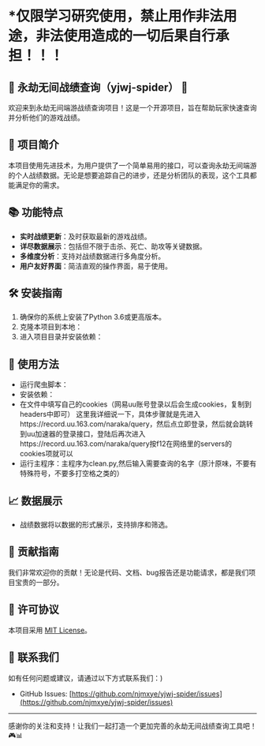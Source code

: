 # *仅限学习研究使用，禁止用作非法用途，非法使用造成的一切后果自行承担！！！
## 🌟 永劫无间战绩查询（yjwj-spider） 🌟

欢迎来到永劫无间端游战绩查询项目！这是一个开源项目，旨在帮助玩家快速查询并分析他们的游戏战绩。

## 🚀 项目简介

本项目使用先进技术，为用户提供了一个简单易用的接口，可以查询永劫无间端游的个人战绩数据。无论是想要追踪自己的进步，还是分析团队的表现，这个工具都能满足你的需求。

## 📚 功能特点

- **实时战绩更新**：及时获取最新的游戏战绩。
- **详尽数据展示**：包括但不限于击杀、死亡、助攻等关键数据。
- **多维度分析**：支持对战绩数据进行多角度分析。
- **用户友好界面**：简洁直观的操作界面，易于使用。

## 🛠️ 安装指南

1. 确保你的系统上安装了Python 3.6或更高版本。
2. 克隆本项目到本地：
3. 进入项目目录并安装依赖：

## 🔧 使用方法

- 运行爬虫脚本：
- 安装依赖：
- 在文件中填写自己的cookies（网易uu账号登录以后会生成cookies，复制到headers中即可）
这里我详细说一下，具体步骤就是先进入https://record.uu.163.com/naraka/query，然后点立即登录，然后就会跳转到uu加速器的登录接口，登陆后再次进入https://record.uu.163.com/naraka/query按f12在网络里的servers的cookies项就可以
- 运行主程序：主程序为clean.py,然后输入需要查询的名字（原汁原味，不要有特殊符号，不要多打空格之类的）

## 📈 数据展示

- 战绩数据将以数据的形式展示，支持排序和筛选。

## 🤝 贡献指南

我们非常欢迎你的贡献！无论是代码、文档、bug报告还是功能请求，都是我们项目宝贵的一部分。

## 📜 许可协议

本项目采用 [MIT License](LICENSE)。

## 💌 联系我们

如有任何问题或建议，请通过以下方式联系我们：)
- GitHub Issues: [https://github.com/njmxye/yjwj-spider/issues](https://github.com/njmxye/yjwj-spider/issues)

---

感谢你的关注和支持！让我们一起打造一个更加完善的永劫无间战绩查询工具吧！🎮📊